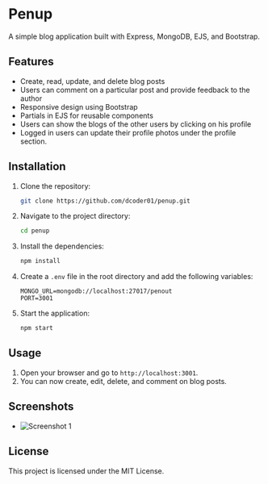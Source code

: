 # Penup

A simple blog application built with Express, MongoDB, EJS, and Bootstrap.

## Features
- Create, read, update, and delete blog posts
- Users can comment on a particular post and provide feedback to the author
- Responsive design using Bootstrap
- Partials in EJS for reusable components
- Users can show the blogs of the other users by clicking on his profile
- Logged in users can update their profile photos under the profile section.
## Installation

1. Clone the repository:
    ```sh
    git clone https://github.com/dcoder01/penup.git
    ```
2. Navigate to the project directory:
    ```sh
    cd penup
    ```
3. Install the dependencies:
    ```sh
    npm install
    ```
4. Create a `.env` file in the root directory and add the following variables:
    ```
    MONGO_URL=mongodb://localhost:27017/penout
    PORT=3001
    ```
5. Start the application:
    ```sh
    npm start
    ```

## Usage
1. Open your browser and go to `http://localhost:3001`.
2. You can now create, edit, delete, and comment on blog posts.

## Screenshots

- ![Screenshot 1](link)


## License
This project is licensed under the MIT License.

